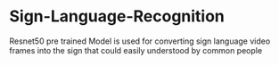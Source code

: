 # Sign-Language-Recognition
Resnet50 pre trained Model is used for converting sign language video frames into the sign that could easily understood by common people
